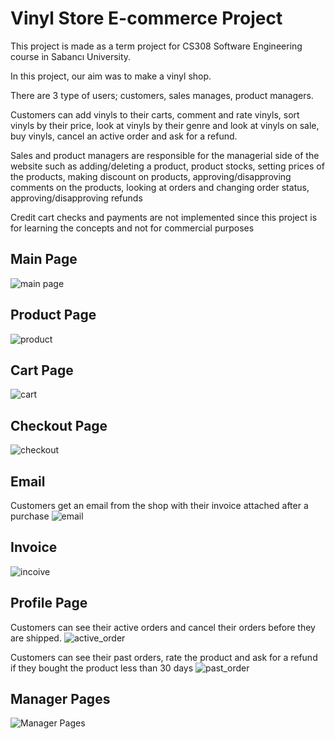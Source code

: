 # Vinyl Store E-commerce Project
This project is made as a term project for CS308 Software Engineering course in Sabancı University.

In this project, our aim was to make a vinyl shop. 

There are 3 type of users; customers, sales manages, product managers.

Customers can add vinyls to their carts, comment and rate vinyls, sort vinyls by their price, look at vinyls by their genre and look at vinyls on sale, buy vinyls, cancel an active order and ask for a refund.

Sales and product managers are responsible for the managerial side of the website such as adding/deleting a product, product stocks, setting prices of the products, making discount on products, approving/disapproving comments on the products, looking at orders and changing order status, approving/disapproving refunds

Credit cart checks and payments are not implemented since this project is for learning the concepts and not for commercial purposes
## Main Page
![main page](https://user-images.githubusercontent.com/73032522/123944991-5a6fb180-d9a6-11eb-827a-b6d0b1073802.PNG)

## Product Page
![product](https://user-images.githubusercontent.com/73032522/123945899-4c6e6080-d9a7-11eb-9a51-c1969022dd32.PNG)

## Cart Page
![cart](https://user-images.githubusercontent.com/73032522/123946102-80e21c80-d9a7-11eb-95a0-88aba10f6133.png)

## Checkout Page
![checkout](https://user-images.githubusercontent.com/73032522/123946207-a0794500-d9a7-11eb-8ab0-2a5227185548.png)

## Email
Customers get an email from the shop with their invoice attached after a purchase
![email](https://user-images.githubusercontent.com/73032522/123946968-76745280-d9a8-11eb-87b9-01eb7da38671.png)

## Invoice
![incoive](https://user-images.githubusercontent.com/73032522/123947249-d9fe8000-d9a8-11eb-93a2-5d7b14bf2c19.png)

## Profile Page
Customers can see their active orders and cancel their orders before they are shipped.
![active_order](https://user-images.githubusercontent.com/73032522/123947543-2c3fa100-d9a9-11eb-848f-efe6621b26bb.png)

Customers can see their past orders, rate the product and ask for a refund if they bought the product less than 30 days
![past_order](https://user-images.githubusercontent.com/73032522/123947689-52654100-d9a9-11eb-974e-dd325df501d0.png)

## Manager Pages
![Manager Pages](https://user-images.githubusercontent.com/73032522/123948134-cc95c580-d9a9-11eb-9f57-c9bd4ca4f2c0.png)
